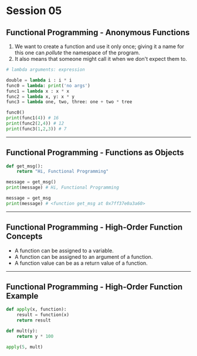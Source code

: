 # Session 05

## Functional Programming - Anonymous Functions

1. We want to create a function and use it only once; giving it a name for this one can *pollute* the namespace of the program.
2. It also means that someone might call it when we don't expect them to.

```python
# lambda arguments: expression

double = lambda i : i * i
func0 = lambda: print('no args')
func1 = lambda x : x * x
func2 = lambda x, y: x * y
func3 = lambda one, two, three: one + two * tree

func0()
print(func1(4)) # 16
print(func2(2,4)) # 12
print(func3(1,2,3)) # 7
```

---

## Functional Programming - Functions as Objects

```python
def get_msg():
    return "Hi, Functional Programming"

message = get_msg()
print(message) # Hi, Functional Programming

message = get_msg
print(message) # <function get_msg at 0x7ff37e0a3a60>
```

---

## Functional Programming - High-Order Function Concepts

* A function can be assigned to a variable.
* A function can be assigned to an argument of a function.
* A function value can be as a return value of a function.

---

## Functional Programming - High-Order Function Example

```python
def apply(x, function):
    result = function(x)
    return result

def mult(y):
    return y * 100

apply(5, mult)
```



